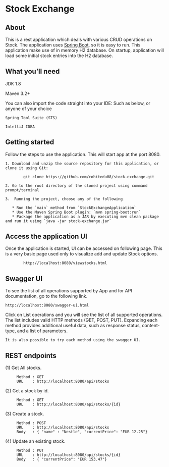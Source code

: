 # Stock Exchange


## About ##

This is a rest application which deals with various CRUD operations on Stock. 
The application uses [Spring Boot](http://projects.spring.io/spring-boot/), so it is easy to run. This application make use of in memory H2 database. 
On startup, application will load some initial stock entries into the H2 database.

## What you’ll need ##

JDK 1.8

 Maven 3.2+

You can also import the code straight into your IDE: Such as below, or anyone of your choice

```
Spring Tool Suite (STS)

IntelliJ IDEA

```
## Getting started ##

Follow the steps to use the application. This will start app at the port 8080.

    1. Download and unzip the source repository for this application, or clone it using Git: 
    
			git clone https://github.com/rohitedu08/stock-exchange.git

    2. Go to the root directory of the cloned project using command prompt/terminal

    3.  Running the project, choose any of the following

	   * Run the `main` method from `StockExchangeApplication`
	   * Use the Maven Spring Boot plugin: `mvn spring-boot:run`
	   * Package the application as a JAR by executing mvn clean package and run it using `java -jar stock-exchange.jar`

## Access the application UI ##

Once the application is started, UI can be accessed on following page. This is a very basic page used only to visualize add and update Stock options.

			http://localhost:8080/viewstocks.html

## Swagger UI ##

To see the list of all operations supported by App and for API documentation, go to the following link.

	http://localhost:8080/swagger-ui.html

Click on List operations and you will see the list of all supported operations. The list includes valid HTTP methods (GET, POST, PUT).    Expanding each method provides additional useful data, such as response status, content-type, and a list of parameters. 
	
	It is also possible to try each method using the swagger UI.
	
	
## REST endpoints ##

  (1) Get All stocks.
  
         Method : GET 
         URL    : http://localhost:8080/api/stocks
         
  (2) Get a stock by id.
    
         Method : GET 
         URL    : http://localhost:8080/api/stocks/{id}
   
  (3) Create a stock.
      
         Method : POST
         URL    : http://localhost:8080/api/stocks
         Body   : { "name" : "Nestle", "currentPrice": "EUR 12.25"}
  
  (4) Update an existing stock.
        
         Method : PUT
         URL    : http://localhost:8080/api/stocks/{id}
         Body   : { "currentPrice": "EUR 153.47"}
